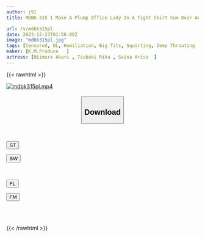 ```yaml
---
author: j91
title: MDBK-315 I Make A Plump Office Lady In A Tight Skirt Cum Over And Over Again Until She Cums, Making Her Knees Jerk And Convulse As She Cums.

url: /v/mdbk315pl
date: 2023-12-23T01:56:00Z
image: "mdbk315pl.jpg"
tags: [Censored, OL, Humiliation, Big Tits, Squirting, Deep Throating	]
maker: [K.M.Produce   ]
actress: [Niimura Akari , Tsubaki Rika , Seina Arisa  ]
---
```



{{< rawhtml >}}

<div class="video" data-videoid="k93MYkgdYlhO4vA">
    <a href="javascript:;">
        <img src="/v/mdbk315pl/mdbk315pl.jpg" width="WIDTH" height="HEIGHT" alt="mdbk315pl.mp4" loading="lazy">
    </a>
</div>

<script type="text/javascript" src="https://j91.asia/asset/on-demand-st.js"></script>

<br>
  <link rel="stylesheet" href="https://j91.asia/asset/bs5.css">
  
  <center>
  <button class="btn btn-primary" type="button" data-bs-toggle="collapse" data-bs-target=".multi-collapse" aria-expanded="false" aria-controls="multiCollapseExample1 multiCollapseExample2"><h2>Download</h2></button></center>
</p>
<div class="row">
  <div class="col">
    <div class="collapse multi-collapse" id="multiCollapseExample1">
      <div class="card card-body">
	      	      <br>
<div class="buttons">  
<p><a href="https://streamtape.to/v/k93MYkgdYlhO4vA" target="_blank"><button class="btn-hover color-3"><i class="fa fa-download"></i> ST</button></a></p>
<p><a href="https://flaswish.com/4scws58yb1nw" target="_blank"><button class="btn-hover color-2"><i class="fa fa-download"></i> SW</button></a></p></div>
    </div>
  </div>
</div>
  <div class="col">
    <div class="collapse multi-collapse" id="multiCollapseExample2">
      <div class="card card-body">
	      <br>
<div class="buttons">
<p><a href="javascript:;" target="_blank"><button class="btn-hover color-9"><i class="fa fa-download"></i> FL</button></a></p>
<p><a href="javascript:;" target="_blank"><button class="btn-hover color-8"><i class="fa fa-download"></i> FM</button></a></p></div>
<br><br>
      </div>
    </div>
  </div>
</div>

{{< /rawhtml >}}